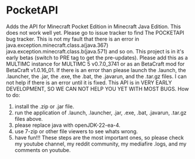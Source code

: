 # PocketAPI
Adds the API for Minecraft Pocket Edition in Minecraft Java Edition.
This does not work well yet.
Please go to issue tracker to find The POCKETAPI bug tracker.
This is not my fault that there is an error in java.exception.minecraft.class.a(java.367)
java.exception.minecraft.class.b(java.571)
and so on.
This project is in it's early betas (switch to PRE tag to get the pre-updates).
Please add this as a MULTIMC instance for MULTIMC 5 v0.7.0_3741 or as an BetaCraft mod for BetaCraft v1.0.16_01.
If there is an error than please launch the .launch, the .launcher, the .jar, the .exe, the .bat, the .javarun, and the .tar.gz files.
I can not help if there is an error until it is fixed.
This API is in VERY EARLY DEVELOPMENT, SO WE CAN NOT HELP YOU YET WITH MOST BUGS.
How to do:
1. install the .zip or .jar file.
2. run the application of .launch, .launcher, .jar, .exe, .bat, .javarun, .tar.gz files above.
3. please replace java with openJDK-22-ea-4.
4. use 7-zip or other file viewers to see whats wrong.
5. have fun!!!
These steps are the most important ones, so please check my youtube channel, my reddit community, my mediafire .logs, and my comments on youtube.
